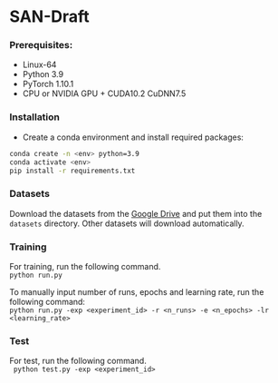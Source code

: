 # SAN-Draft

### Prerequisites:
- Linux-64
- Python 3.9
- PyTorch 1.10.1
- CPU or NVIDIA GPU + CUDA10.2 CuDNN7.5

### Installation
- Create a conda environment and install required packages:
```bash
conda create -n <env> python=3.9
conda activate <env>
pip install -r requirements.txt
```

### Datasets
Download the datasets from the [Google Drive](https://drive.google.com/drive/folders/1qRgXuuX8fvoSiAGSwn6UZYUdl65TVA24?usp=sharing) and put them into the `datasets` directory. Other datasets will download automatically.

### Training
For training, run the following command.  
` python run.py `

To manually input number of runs, epochs and learning rate, run the following command:   
` python run.py -exp <experiment_id> -r <n_runs> -e <n_epochs> -lr <learning_rate> `

### Test
For test, run the following command.   
` python test.py -exp <experiment_id>`
